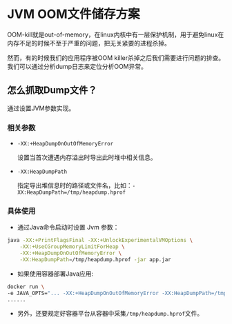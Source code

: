 # JVM OOM文件储存方案

OOM-kill就是out-of-memory，在linux内核中有一层保护机制，用于避免linux在内存不足的时候不至于严重的问题，把无关紧要的进程杀掉。

然而，有的时候我们的应用程序被OOM killer杀掉之后我们需要进行问题的排查。我们可以通过分析dump日志来定位分析OOM异常。

## 怎么抓取Dump文件？

通过设置JVM参数实现。

### 相关参数

- `-XX:+HeapDumpOnOutOfMemoryError`

	设置当首次遭遇内存溢出时导出此时堆中相关信息。

- `-XX:HeapDumpPath`

	指定导出堆信息时的路径或文件名，比如：`-XX:HeapDumpPath=/tmp/heapdump.hprof`
	
	
### 具体使用

- 通过Java命令启动时设置 Jvm 参数：

```bash
java -XX:+PrintFlagsFinal -XX:+UnlockExperimentalVMOptions \
	-XX:+UseCGroupMemoryLimitForHeap \
	-XX:+HeapDumpOnOutOfMemoryError \
	-XX:HeapDumpPath=/tmp/heapdump.hprof -jar app.jar
```

- 如果使用容器部署Java应用:

```bash
docker run \
-e JAVA_OPTS="... -XX:+HeapDumpOnOutOfMemoryError -XX:HeapDumpPath=/tmp/heapdump.hprof..." \
......
```

- 另外，还要规定好容器平台从容器中采集`/tmp/heapdump.hprof`文件。
